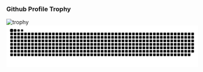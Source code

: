###  Github Profile Trophy
![trophy](https://github-profile-trophy.vercel.app/?username=eeric&title=Stars,Followers,Commits,Repositories,Issues,MultiLanguage&theme=discord)
![image](https://github.com/eeric/Pedestrian-detection-paper-list/blob/main/Visualize/github-snake.svg)



